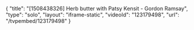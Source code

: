 {
    "title": "[1508438326] Herb butter with Patsy Kensit - Gordon Ramsay",
    "type": "solo",
    "layout": "iframe-static",
    "videoId": "123179498",
    "url": "\/tvpembed\/123179498"
}